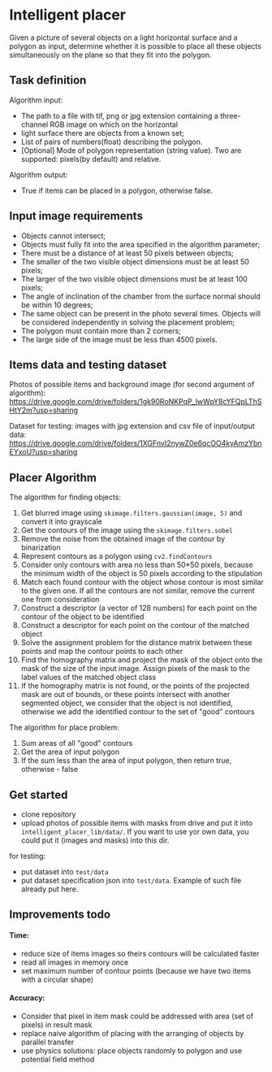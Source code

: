# Intelligent placer
Given a picture of several objects on a light horizontal surface and a polygon as input, determine whether it 
is possible to place all these objects simultaneously on the plane so that they fit into the polygon.

## Task definition
Algorithm input: 
- The path to a file with tif, png or jpg extension containing a three-channel RGB image on which on the horizontal 
- light surface there are objects from a known set;
- List of pairs of numbers(float) describing the polygon.
- [Optional] Mode of polygon representation (string value). Two are supported: pixels(by default) and relative.  

Algorithm output:
- True if items can be placed in a polygon, otherwise false.

## Input image requirements
- Objects cannot intersect;
- Objects must fully fit into the area specified in the algorithm parameter;
- There must be a distance of at least 50 pixels between objects;
- The smaller of the two visible object dimensions must be at least 50 pixels;
- The larger of the two visible object dimensions must be at least 100 pixels;
- The angle of inclination of the chamber from the surface normal should be within 10 degrees;
- The same object can be present in the photo several times. Objects will be considered independently in solving the 
placement problem;
- The polygon must contain more than 2 corners;
- The large side of the image must be less than 4500 pixels.

## Items data and testing dataset

Photos of possible items and background image (for second argument of algorithm): 
https://drive.google.com/drive/folders/1gk90RoNKPqP_lwWpY8cYFQpLThSHtY2m?usp=sharing 

Dataset for testing: images with jpg extension and csv file of input/output data: 
https://drive.google.com/drive/folders/1XGFnvI2nywZ0e6qcOO4kyAmzYbnEYxoU?usp=sharing 

## Placer Algorithm
The algorithm for finding objects:
1. Get blurred image using `skimage.filters.gaussian(image, 5)` and convert it into grayscale
2. Get the contours of the image using the `skimage.filters.sobel`
3. Remove the noise from the obtained image of the contour by binarization
4. Represent contours as a polygon using `cv2.findContours`
5. Consider only contours with area no less than 50*50 pixels, because the minimum width of the object is 50 pixels 
according to the stipulation
6. Match each found contour with the object whose contour is most similar to the given one. If all the contours are not
 similar, remove the current one from consideration
7. Construct a descriptor (a vector of 128 numbers) for each point on the contour of the object to be identified
8. Construct a descriptor for each point on the contour of the matched object
9. Solve the assignment problem for the distance matrix between these points and map the contour points to each other
10. Find the homography matrix and project the mask of the object onto the mask of the size of the input image. Assign
 pixels of the mask to the label values of the matched object class
11. If the homography matrix is not found, or the points of the projected mask are out of bounds, or these points 
intersect with another segmented object, we consider that the object is not identified, otherwise we add the identified
contour to the set of "good" contours

The algorithm for place problem:
1. Sum areas of all "good" contours
2. Get the area of input polygon
3. If the sum less than the area of input polygon, then return true, otherwise - false

## Get started
- clone repository
- upload photos of possible items with masks from drive and put it into `intelligent_placer_lib/data/`. If you want to 
use yor own data, you could put it (images and masks) into this dir.

for testing:
- put dataset into `test/data`
- put dataset specification json into `test/data`. Example of such file already put here.

## Improvements todo

#### Time:
- reduce size of items images so theirs contours will be calculated faster
- read all images in memory once
- set maximum number of contour points (because we have two items with a circular shape)

#### Accuracy:
- Consider that pixel in item mask could be addressed with area (set of pixels) in result mask
- replace naive algorithm of placing with the arranging of objects by parallel transfer
- use physics solutions: place objects randomly to polygon and use potential field method